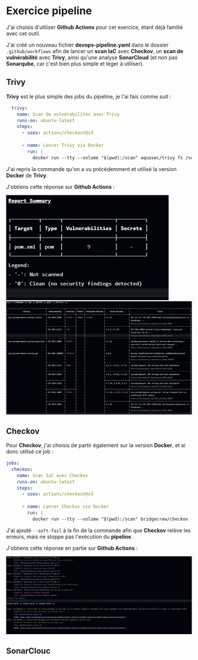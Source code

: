 Exercice pipeline
=================

J'ai choisis d'utiliser **Github Actions** pour cet exercice, étant déjà familié avec cet outil.

J'ai créé un nouveau fichier **devops-pipeline.yaml** dans le dossier `.github/workflows` afin de lancer un **scan IaC** avec **Checkov**, un **scan de vulnérabilité** avec **Trivy**, ainsi qu'une analyse **SonarCloud** (et non pas **Sonarqube**, car c'est bien plus simple et léger à utiliser).

## Trivy

**Trivy** est le plus simple des jobs du pipeline, je l'ai fais comme suit : 
```yaml
  trivy:
    name: Scan de vulnérabilités avec Trivy
    runs-on: ubuntu-latest
    steps:
      - uses: actions/checkout@v3

      - name: Lancer Trivy via Docker
        run: |
          docker run --tty --volume "$(pwd):/scan" aquasec/trivy fs /scan
```

J'ai repris la commande qu'on a vu précédemment et utilisé la version **Docker** de **Trivy**. 

J'obtiens cette réponse sur **Github Actions** :

![alt text](image.png)
![alt text](image-1.png)

## Checkov

Pour **Checkov**, j'ai choisis de partir également sur la version **Docker**, et ai donc utilisé ce job : 
```yaml
jobs:
  checkov:
    name: Scan IaC avec Checkov
    runs-on: ubuntu-latest
    steps:
      - uses: actions/checkout@v3

      - name: Lancer Checkov via Docker
        run: |
          docker run --tty --volume "$(pwd):/scan" bridgecrew/checkov -d /scan --soft-fail
```

J'ai ajouté `--soft-fail` à la fin de la commande afin que **Checkov** relève les erreurs, mais ne stoppe pas l'exécution du **pipeline**. 

J'obtiens cette réponse en partie sur **Github Actions** :

![alt text](image-2.png)

## SonarClouc

